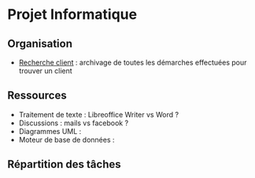 # Projet Informatique

## Organisation
* [Recherche client](https://github.com/projetinformatique/recherche-client) : archivage de toutes les démarches effectuées pour trouver un client

## Ressources
* Traitement de texte : Libreoffice Writer vs Word ?
* Discussions : mails vs facebook ?
* Diagrammes UML : 
* Moteur de base de données :

## Répartition des tâches

